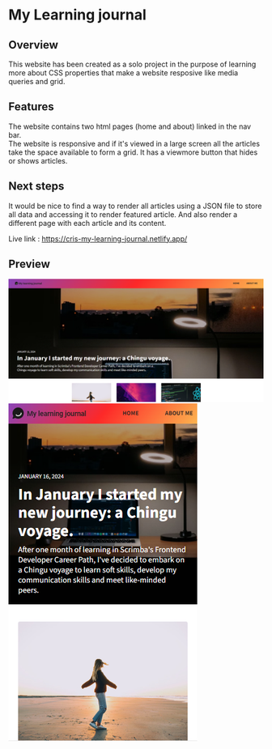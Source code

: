 # My Learning journal

## Overview

This website has been created as a solo project in the purpose of learning more about CSS properties that make a website resposive like media queries and grid.

## Features
The website contains two html pages (home and about) linked in the nav bar.  
The website is responsive and if it's viewed in a large screen all the articles take the space available to form a grid.
It has a viewmore button that hides or shows articles.

## Next steps
It would be nice to find a way to render all articles using a JSON file to store all data and accessing it to render featured article. And also render a different page with each article and its content.  

Live link : https://cris-my-learning-journal.netlify.app/

## Preview
![image](images/my-blog-desktop.png)
![image](images/my-blog-mobile.png)
